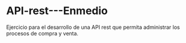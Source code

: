 # API-rest---Enmedio
Ejercicio para el desarrollo de una API rest que permita administrar los procesos de compra y venta.
